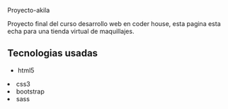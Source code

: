 <hi1>Proyecto-akila</hi1>
<p>Proyecto final del curso desarrollo web en coder house, esta pagina esta echa para una tienda virtual de maquillajes.</p>

<h2>Tecnologias usadas</h2>
<ul>
<li>html5</ul>
<li>css3</ul>
<li>bootstrap</ul>
<li>sass</ul>
</ul>